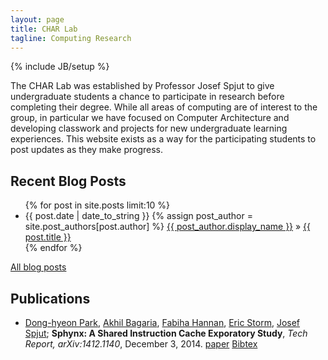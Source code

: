 ```yaml
---
layout: page
title: CHAR Lab
tagline: Computing Research
---
```

{% include JB/setup %}

The CHAR Lab was established by Professor Josef Spjut to give
undergraduate students a chance to participate in research before
completing their degree.
While all areas of computing are of interest to the group, in
particular we have focused on Computer Architecture and developing
classwork and projects for new undergraduate learning experiences.
This website exists as a way for the participating students to post
updates as they make progress.

## Recent Blog Posts

<ul class="posts">
  {% for post in site.posts limit:10 %}
    <li><span>{{ post.date | date_to_string }}</span> 
      <span>
	{% assign post_author = site.post_authors[post.author] %}
	<a href="{{ site.url }}/people.html#{{ post.author }}">
	  {{ post_author.display_name }}</a>
      </span>&raquo;
    <a href="{{ BASE_PATH }}{{ post.url }}">{{ post.title }}</a></li>
  {% endfor %}
  </ul>

<p><a href="/blog/">All blog posts</a></p>

<h2>Publications</h2>

<ul>
<li><a href="None">Dong-hyeon Park</a>, <a href="None">Akhil Bagaria</a>, <a href="None">Fabiha Hannan</a>, <a href="None">Eric Storm</a>, <a href="http://josef.spjut.me">Josef Spjut</a>;
<strong>Sphynx: A Shared Instruction Cache Exporatory Study</strong>,
<em>Tech Report, arXiv:1412.1140</em>,
December 3, 2014.
<a href="http://arxiv.org/abs/1412.1140">paper</a> <a class="ec" href="javascript:" onclick="e=document.getElementById('bibtr2').style;e.display=(e.display=='block'?'none':'block')">Bibtex</a><span id="bibtr2" class="b" style="display: none;"><pre>@inproceedings{parkbagaria14,
 author = { Dong-hyeon Park and Akhil Bagaria and Fabiha Hannan and Eric Storm and Josef Spjut },
 title = { {Sphynx: A Shared Instruction Cache Exporatory Study} },
 year = {2014},
 booktitle = {Tech Report, arXiv:1412.1140}
}
</pre></span></li>
</ul>
